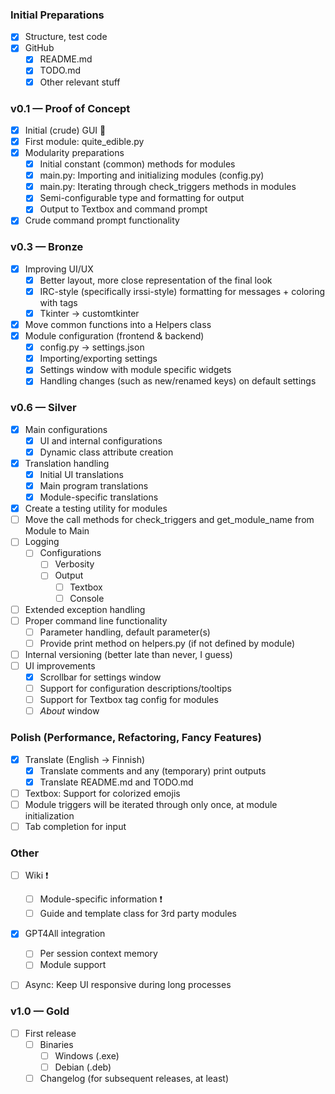 ### Initial Preparations
- [x] Structure, test code
- [x] GitHub
    - [x] README.md
    - [x] TODO.md
    - [x] Other relevant stuff

### v0.1 — Proof of Concept
- [x] Initial (crude) GUI 🤢
- [x] First module: quite_edible.py
- [x] Modularity preparations
    - [x] Initial constant (common) methods for modules
    - [x] main.py: Importing and initializing modules (config.py)
    - [x] main.py: Iterating through check_triggers methods in modules
    - [x] Semi-configurable type and formatting for output   
    - [x] Output to Textbox and command prompt
- [x] Crude command prompt functionality

### v0.3 — Bronze
- [x] Improving UI/UX
    - [x] Better layout, more close representation of the final look  
    - [x] IRC-style (specifically irssi-style) formatting for messages + coloring with tags
    - [x] Tkinter -> customtkinter
- [x] Move common functions into a Helpers class
- [x] Module configuration (frontend & backend)
    - [x] config.py -> settings.json
    - [x] Importing/exporting settings
    - [x] Settings window with module specific widgets
    - [x] Handling changes (such as new/renamed keys) on default settings

### v0.6 — Silver
- [x] Main configurations
    - [x] UI and internal configurations
    - [x] Dynamic class attribute creation
- [x] Translation handling
    - [x] Initial UI translations
    - [x] Main program translations
    - [x] Module-specific translations
- [x] Create a testing utility for modules
- [ ] Move the call methods for check_triggers and get_module_name from Module to Main
- [ ] Logging
    - [ ] Configurations
        - [ ] Verbosity
        - [ ] Output
            - [ ] Textbox
            - [ ] Console
- [ ] Extended exception handling
- [ ] Proper command line functionality
    - [ ] Parameter handling, default parameter(s)
    - [ ] Provide print method on helpers.py (if not defined by module)
- [ ] Internal versioning (better late than never, I guess)
- [ ] UI improvements
    - [x] Scrollbar for settings window
    - [ ] Support for configuration descriptions/tooltips
    - [ ] Support for Textbox tag config for modules
    - [ ] _About_ window

### Polish (Performance, Refactoring, Fancy Features)
- [x] Translate (English -> Finnish)
    - [x] Translate comments and any (temporary) print outputs
    - [x] Translate README.md and TODO.md
- [ ] Textbox: Support for colorized emojis 
- [ ] Module triggers will be iterated through only once, at module initialization
- [ ] Tab completion for input

### Other
- [ ] Wiki ❗
    - [ ] Module-specific information ❗
    - [ ] Guide and template class for 3rd party modules
- [x] GPT4All integration
    - [ ] Per session context memory
    - [ ] Module support
- [ ] Async: Keep UI responsive during long processes


    

### v1.0 — Gold
- [ ] First release
    - [ ] Binaries
        - [ ] Windows (.exe)
        - [ ] Debian (.deb)
    - [ ] Changelog (for subsequent releases, at least)